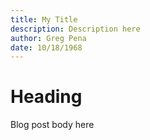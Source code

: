 ```yaml
---
title: My Title
description: Description here
author: Greg Pena
date: 10/18/1968
---
```


# Heading

Blog post body here
